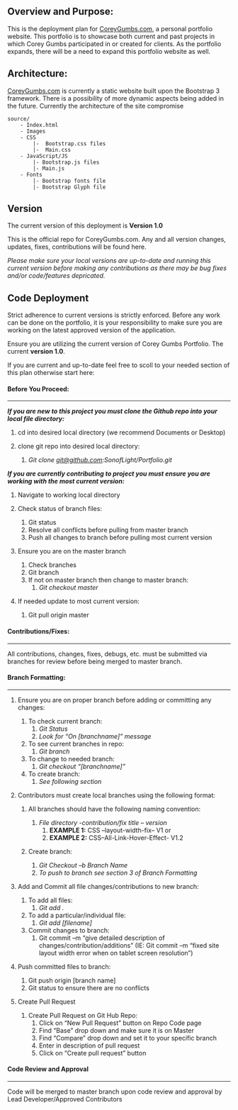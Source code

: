 ## Overview and Purpose:

This is the deployment plan for [CoreyGumbs.com](http://www.CoreyGumbs.com), a personal portfolio website.  This portfolio is to showcase both current and past projects in which Corey Gumbs participated in or created for clients. As the portfolio expands, there will be a need to expand this portfolio website as well.

## Architecture:

 [CoreyGumbs.com](http://www.CoreyGumbs.com) is currently a static website built upon the Bootstrap 3 framework.  There is a possibility of more dynamic aspects being added in the future. Currently the architecture of the site compromise
 
    source/
        - Index.html
        - Images
        - CSS
            |-  Bootstrap.css files
            |-  Main.css
        - JavaScript/JS
            |- Bootstrap.js files
            |- Main.js
        - Fonts 
            |- Bootstrap fonts file
            |- Bootstrap Glyph file


## Version

The current version of this deployment is **Version 1.0**

This is the official repo for CoreyGumbs.com. Any and all version changes, updates, fixes, contributions will be found here. 

*Please make sure your local versions are up-to-date and running this current version before making any contributions as there may be bug fixes and/or code/features depricated.*

## Code Deployment

Strict adherence to current versions is strictly enforced. Before any work can be done on the portfolio, it is your responsibility to make sure you are working on the latest approved version of the application. 

Ensure you are utilizing the current version of Corey Gumbs Portfolio. The current **version  1.0**. 

If you are current and up-to-date feel free to scoll to your needed section of this plan otherwise start here:


#### Before You Proceed:
---

**_If you are new to this project you must clone the Github repo into your local file directory:_**

1. cd into desired local directory (we recommend Documents or Desktop)

2. clone git repo into desired local directory:
    1. _Git clone git@github.com:SonofLight/Portfolio.git_

**_If you are currently contributing to project you must ensure you are working with the most current version:_**

1. Navigate to working local directory

2. Check status of branch files:
    1. Git status
    2. Resolve all conflicts before pulling from master branch
    3. Push all changes to branch before pulling most current version
    
3. Ensure you are on the master branch
    1. Check branches
    2. Git branch
    3. If not on master branch then change to master branch:
        1. _Git checkout master_

4. If needed update to most current version:
    1. Git pull origin master


#### Contributions/Fixes:
---

All contributions, changes, fixes, debugs, etc. must be submitted via branches for review before being merged to master branch. 


#### Branch Formatting:
---

1.  Ensure you are on proper branch before adding or committing any changes:
    1.  To check current branch:
        1.  _Git Status_
        2.  _Look for “On [branchname]” message_
    2. To see current branches in repo:
        1. _Git branch_
    3. To change to needed branch:
        1. _Git checkout “[branchname]”_ 
    4. To create branch:
        1. _See following section_
    
2.  Contributors must create local branches using the following format:
    1.  All branches should have the following naming convention:
        1.  _File directory -contribution/fix title – version_
            1. **EXAMPLE 1:**  CSS –layout-width-fix– V1 or 
            2. **EXAMPLE 2:** CSS–All-Link-Hover-Effect- V1.2
    
    2.  Create branch:
        1.  _Git Checkout –b Branch Name_
        2. _To push to branch see section 3 of Branch Formatting_
        
3.  Add and Commit all file changes/contributions to new branch:
    1.  To add all files:
        1.  _Git add ._
    2.  To add a particular/individual file:
        1.  _Git add [filename]_
    3.  Commit changes to branch:
        1.  Git commit –m “give detailed description of changes/contribution/additions”   (IE: Git commit –m “fixed site layout width error when on tablet screen resolution”)
    
4.  Push committed files to branch:
    1.  Git push origin [branch name]
    2.  Git status to ensure there are no conflicts
    
5.  Create Pull Request
    1.  Create Pull Request on Git Hub Repo:
        1. Click on “New Pull Request” button on Repo Code page
        2. Find “Base” drop down and make sure it is on Master
        3. Find “Compare” drop down and set it to your specific branch
        4. Enter in description of pull request 
        5. Click on “Create pull request” button


#### Code Review and Approval
---
Code will be merged to master branch upon code review and approval by Lead Developer/Approved Contributors




